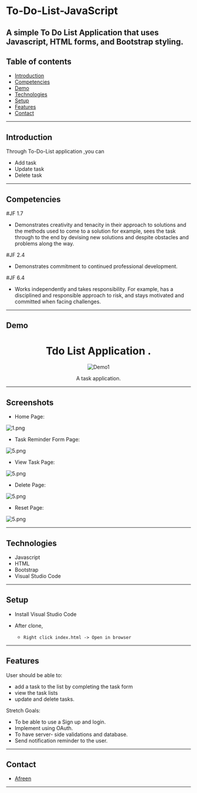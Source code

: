 # To-Do-List-JavaScript 
A simple To Do List Application that uses Javascript, HTML forms, and Bootstrap styling.
---


## Table of contents

- [Introduction](#introduction)
- [Competencies](#competencies)
- [Demo](#demo)
- [Technologies](#technologies)
- [Setup](#setup)
- [Features](#features)
- [Contact](#contact)

---

## Introduction
Through To-Do-List application ,you can 
- Add task 
- Update task
- Delete task 

---

## Competencies

#JF 1.7

- Demonstrates creativity and tenacity in their approach to solutions and the methods used to come to a solution for example, sees the task through to the end by devising new solutions and despite obstacles and problems along the way.

#JF 2.4

- Demonstrates commitment to continued professional development.

#JF 6.4

- Works independently and takes responsibility. For example, has a disciplined and responsible approach to risk, and stays motivated and committed when facing challenges.


---

## Demo

<h1 align="center">
   Tdo List Application .
</h1>

<div align="center">

![Demo1](images/add.png)


 A task application.
    
</div>



---

## Screenshots
* Home Page:

![1.png](./images/home.png)

* Task Reminder Form Page:

![5.png](./images/addtask.png)

* View Task Page:

![5.png](./images/viewtask.png)

* Delete Page:

![5.png](./images/delete.png)

* Reset Page:

![5.png](./images/reset.png)





---

## Technologies

- Javascript 
- HTML 
- Bootstrap 
- Visual Studio Code

---

## Setup
- Install Visual Studio Code 
- After clone,

  - `Right click index.html -> Open in browser`


---

## Features

User should be able to:

- add a task to the list by completing the task form
- view the task lists
- update and delete tasks.


Stretch Goals:

- To be able to use a Sign up and login.
- Implement using OAuth.
- To have server- side validations and database.
- Send notification reminder to the user.

---
## Contact

- [Afreen](https://github.com/afreensafdar)


---

